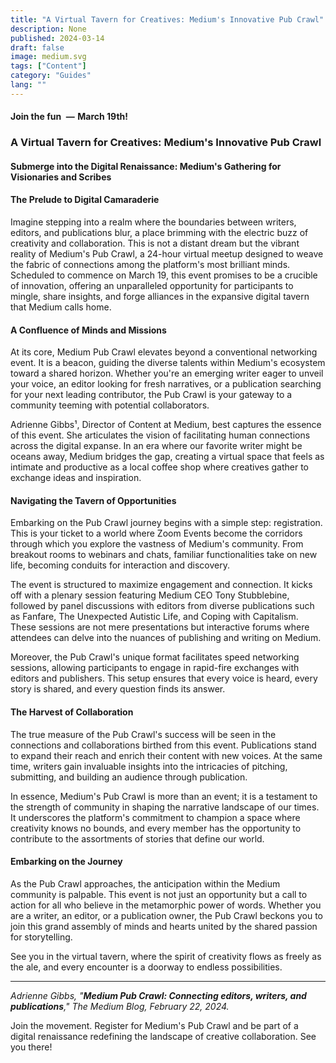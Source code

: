 ```yaml
---
title: "A Virtual Tavern for Creatives: Medium's Innovative Pub Crawl"
description: None
published: 2024-03-14
draft: false
image: medium.svg
tags: ["Content"]
category: "Guides"
lang: ""
---
```



#### Join the fun   —  March 19th!

### A Virtual Tavern for Creatives: Medium's Innovative Pub Crawl

#### Submerge into the Digital Renaissance: Medium's Gathering for Visionaries and Scribes

#### **The Prelude to Digital Camaraderie**

Imagine stepping into a realm where the boundaries between writers, editors, and publications blur, a place brimming with the electric buzz of creativity and collaboration. This is not a distant dream but the vibrant reality of Medium's Pub Crawl, a 24-hour virtual meetup designed to weave the fabric of connections among the platform's most brilliant minds. Scheduled to commence on March 19, this event promises to be a crucible of innovation, offering an unparalleled opportunity for participants to mingle, share insights, and forge alliances in the expansive digital tavern that Medium calls home.


#### **A Confluence of Minds and Missions**

At its core, Medium Pub Crawl elevates beyond a conventional networking event. It is a beacon, guiding the diverse talents within Medium's ecosystem toward a shared horizon. Whether you're an emerging writer eager to unveil your voice, an editor looking for fresh narratives, or a publication searching for your next leading contributor, the Pub Crawl is your gateway to a community teeming with potential collaborators.

Adrienne Gibbs¹, Director of Content at Medium, best captures the essence of this event. She articulates the vision of facilitating human connections across the digital expanse. In an era where our favorite writer might be oceans away, Medium bridges the gap, creating a virtual space that feels as intimate and productive as a local coffee shop where creatives gather to exchange ideas and inspiration.

#### **Navigating the Tavern of Opportunities**

Embarking on the Pub Crawl journey begins with a simple step: registration. This is your ticket to a world where Zoom Events become the corridors through which you explore the vastness of Medium's community. From breakout rooms to webinars and chats, familiar functionalities take on new life, becoming conduits for interaction and discovery.

The event is structured to maximize engagement and connection. It kicks off with a plenary session featuring Medium CEO Tony Stubblebine, followed by panel discussions with editors from diverse publications such as Fanfare, The Unexpected Autistic Life, and Coping with Capitalism. These sessions are not mere presentations but interactive forums where attendees can delve into the nuances of publishing and writing on Medium.

Moreover, the Pub Crawl's unique format facilitates speed networking sessions, allowing participants to engage in rapid-fire exchanges with editors and publishers. This setup ensures that every voice is heard, every story is shared, and every question finds its answer.

#### **The Harvest of Collaboration**

The true measure of the Pub Crawl's success will be seen in the connections and collaborations birthed from this event. Publications stand to expand their reach and enrich their content with new voices. At the same time, writers gain invaluable insights into the intricacies of pitching, submitting, and building an audience through publication.

In essence, Medium's Pub Crawl is more than an event; it is a testament to the strength of community in shaping the narrative landscape of our times. It underscores the platform's commitment to champion a space where creativity knows no bounds, and every member has the opportunity to contribute to the assortments of stories that define our world.

#### **Embarking on the Journey**

As the Pub Crawl approaches, the anticipation within the Medium community is palpable. This event is not just an opportunity but a call to action for all who believe in the metamorphic power of words. Whether you are a writer, an editor, or a publication owner, the Pub Crawl beckons you to join this grand assembly of minds and hearts united by the shared passion for storytelling.

See you in the virtual tavern, where the spirit of creativity flows as freely as the ale, and every encounter is a doorway to endless possibilities.

---

_Adrienne Gibbs, "**Medium Pub Crawl: Connecting editors, writers, and publications**," The Medium Blog, February 22, 2024._

Join the movement. Register for Medium's Pub Crawl and be part of a digital renaissance redefining the landscape of creative collaboration. See you there!
